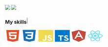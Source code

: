 <div>
  <img height="160em" src="https://github-readme-stats.vercel.app/api?username=gabrielEmilio00&count_private=true&show_icons=true&theme=radical&border_radius=10&hide_border=true" />
  <img height="160em" src="https://github-readme-stats.vercel.app/api/top-langs/?username=anuraghazra&layout=compact&theme=radical&border_radius=10&hide_border=true" />
</div>

<div>
  <h3>My skills<img src="https://emojipedia-us.s3.amazonaws.com/source/skype/289/man-technologist_1f468-200d-1f4bb.png" height="5%" width="5%" /></h3>
  <img src="https://raw.githubusercontent.com/devicons/devicon/master/icons/html5/html5-plain.svg" alt="HTML" height="40" width="50" align="center" />
  <img src="https://raw.githubusercontent.com/devicons/devicon/master/icons/css3/css3-plain.svg" alt="CSS" height="40" width="50" align="center" />
  <img src="https://raw.githubusercontent.com/devicons/devicon/master/icons/javascript/javascript-plain.svg" alt="JavaScript" height="40" width="50" align="center" />
  <img src="https://raw.githubusercontent.com/devicons/devicon/master/icons/typescript/typescript-plain.svg" alt="TypeScript" height="40" width="50" align="center" />
  <img src="https://raw.githubusercontent.com/devicons/devicon/master/icons/angularjs/angularjs-plain.svg" alt="Angular" height="40" width="50" align="center" />
  <img src="https://raw.githubusercontent.com/devicons/devicon/master/icons/react/react-original.svg" alt="React" height="40" width="50" align="center"/>
</div>
